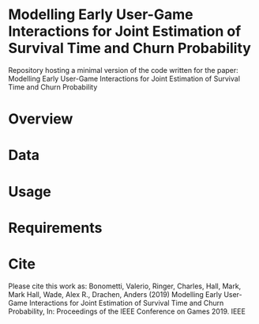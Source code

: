 # Modelling Early User-Game Interactions for Joint Estimation of Survival Time and Churn Probability
Repository hosting a minimal version of the code written for the paper: Modelling Early User-Game Interactions for Joint Estimation of Survival Time and Churn Probability
# Overview
# Data 
# Usage
# Requirements
# Cite
Please cite this work as: Bonometti, Valerio, Ringer, Charles, Hall, Mark,  Mark Hall, Wade, Alex R., Drachen, Anders (2019) Modelling Early User-Game Interactions for Joint Estimation of Survival Time and Churn Probability, In: Proceedings of the IEEE Conference on Games 2019. IEEE

